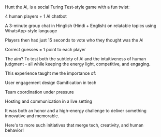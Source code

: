 Hunt the Al, is a social Turing Test-style game with a fun twist:

4 human players + 1 Al chatbot

A 3-minute group chat in Hinglish (Hindi + English) on relatable topics using WhatsApp-style language

Players then had just 15 seconds to vote who they thought was the Al

Correct guesses = 1 point to each player

The aim? To test both the subtlety of Al and the intuitiveness of human judgment - all while keeping the energy light, competitive, and engaging.

This experience taught me the importance of:

User engagement design
Gamification in tech

Team coordination under pressure

Hosting and communication in a live setting

It was both an honor and a high-energy challenge to deliver something innovative and memorable.

Here's to more such initiatives that merge tech, creativity, and human behavior!

